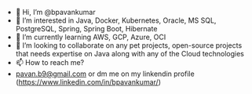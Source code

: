- 👋 Hi, I’m @bpavankumar
- 👀 I’m interested in Java, Docker, Kubernetes, Oracle, MS SQL, PostgreSQL, Spring, Spring Boot, Hibernate
- 🌱 I’m currently learning AWS, GCP, Azure, OCI
- 💞️ I’m looking to collaborate on any pet projects, open-source projects that needs expertise on Java along with any of the Cloud technologies
- 📫 How to reach me?
- pavan.b9@gmail.com or dm me on my linkendin profile (https://www.linkedin.com/in/bpavankumar/)

<!---
bpavankumar/bpavankumar is a ✨ special ✨ repository because its `README.md` (this file) appears on your GitHub profile.
You can click the Preview link to take a look at your changes.
--->
